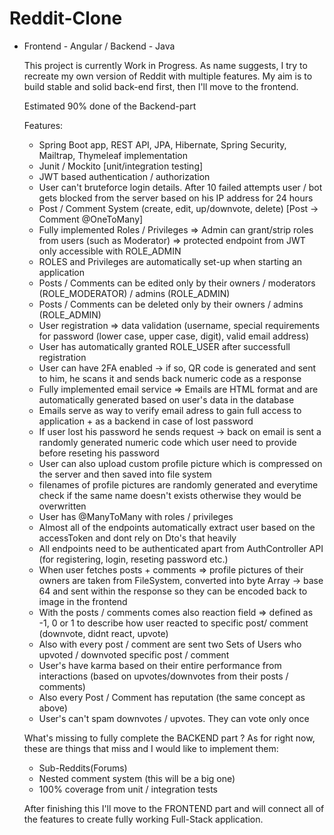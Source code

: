 # Reddit-Clone

 - Frontend - Angular / Backend - Java
    
    This project is currently Work in Progress. As name suggests, I try to recreate my own version of Reddit with multiple features.
    My aim is to build stable and solid back-end first, then I'll move to the frontend.
    
    Estimated 90% done of the Backend-part
    
    Features:
     - Spring Boot app, REST API, JPA, Hibernate, Spring Security, Mailtrap, Thymeleaf implementation
     - Junit / Mockito [unit/integration testing]
     - JWT based authentication / authorization
     - User can't bruteforce login details. After 10 failed attempts user / bot gets blocked from the server based on his IP address for 24 hours
     - Post / Comment System (create, edit, up/downvote, delete) [Post -> Comment @OneToMany]
     - Fully implemented Roles / Privileges => Admin can grant/strip roles from users (such as Moderator) => protected endpoint from JWT
     only accessible with ROLE_ADMIN
     - ROLES and Privileges are automatically set-up when starting an application
     - Posts / Comments can be edited only by their owners / moderators (ROLE_MODERATOR) / admins (ROLE_ADMIN)
     - Posts / Comments can be deleted only by their owners / admins (ROLE_ADMIN)
     - User registration => data validation (username, special requirements for password (lower case, upper case, digit), valid email address)
     - User has automatically granted ROLE_USER after successfull registration
     - User can have 2FA enabled -> if so, QR code is generated and sent to him, he scans it and sends back numeric code as a response
     - Fully implemented email service => Emails are HTML format and are automatically generated based on user's data in the database
     - Emails serve as way to verify email adress to gain full access to application + as a backend in case of lost password
     - If user lost his password he sends request -> back on email is sent a randomly generated numeric code which user need to provide before
     reseting his password
     - User can also upload custom profile picture which is compressed on the server and then saved into file system
     - filenames of profile pictures are randomly generated and everytime check if the same name doesn't exists otherwise they would be overwritten
     - User has @ManyToMany with roles / privileges
     - Almost all of the endpoints automatically extract user based on the accessToken and dont rely on Dto's that heavily
     - All endpoints need to be authenticated apart from AuthController API (for registering, login, reseting password etc.)
     - When user fetches posts + comments => profile pictures of their owners are taken from FileSystem, converted into byte Array -> base 64
     and sent within the response so they can be encoded back to image in the frontend
     - With the posts / comments comes also reaction field => defined as -1, 0 or 1 to describe how user reacted to specific post/ comment 
     (downvote, didnt react, upvote)
     - Also with every post / comment are sent two Sets of Users who upvoted / downvoted specific post / comment
     - User's have karma based on their entire performance from interactions (based on upvotes/downvotes from their posts / comments)
     - Also every Post / Comment has reputation (the same concept as above)
     - User's can't spam downvotes / upvotes. They can vote only once

    What's missing to fully complete the BACKEND part ?
     As for right now, these are things that miss and I would like to implement them:
      - Sub-Reddits(Forums)
      - Nested comment system (this will be a big one)
      - 100% coverage from unit / integration tests

    After finishing this I'll move to the FRONTEND part and will connect all of the features to create fully working Full-Stack application.
